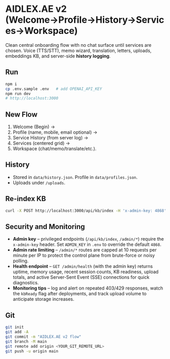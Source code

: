 # AIDLEX.AE v2 (Welcome→Profile→History→Services→Workspace)

Clean central onboarding flow with no chat surface until services are chosen. Voice (TTS/STT), memo wizard, translation, letters, uploads, embeddings KB, and server-side **history logging**.

## Run
```bash
npm i
cp .env.sample .env   # add OPENAI_API_KEY
npm run dev
# http://localhost:3000
```

## New Flow
1. Welcome (Begin) →
2. Profile (name, mobile, email optional) →
3. Service History (from server log) →
4. Services (centered grid) →
5. Workspace (chat/memo/translate/etc.).

## History
- Stored in `data/history.json`. Profile in `data/profiles.json`.
- Uploads under `/uploads`.

## Re-index KB
```bash
curl -X POST http://localhost:3000/api/kb/index -H 'x-admin-key: 4868'
```

## Security and Monitoring
- **Admin key** – privileged endpoints (`/api/kb/index`, `/admin/*`) require the `x-admin-key` header. Set `ADMIN_KEY` in `.env` to override the default `4868`.
- **Admin rate limiting** – `/admin/*` routes are capped at 10 requests per minute per IP to protect the control plane from brute-force or noisy polling.
- **Health endpoint** – `GET /admin/health` (with the admin key) returns uptime, memory usage, recent session counts, KB readiness, upload totals, and active Server-Sent Event (SSE) connections for quick diagnostics.
- **Monitoring tips** – log and alert on repeated 403/429 responses, watch the `kbReady` flag after deployments, and track upload volume to anticipate storage increases.

## Git
```bash
git init
git add -A
git commit -m "AIDLEX.AE v2 flow"
git branch -M main
git remote add origin <YOUR_GIT_REMOTE_URL>
git push -u origin main
```

